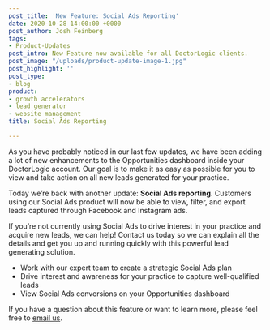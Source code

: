 ```yaml
---
post_title: 'New Feature: Social Ads Reporting'
date: 2020-10-28 14:00:00 +0000
post_author: Josh Feinberg
tags:
- Product-Updates
post_intro: New Feature now available for all DoctorLogic clients.
post_image: "/uploads/product-update-image-1.jpg"
post_highlight: ''
post_type:
- blog
product:
- growth accelerators
- lead generator
- website management
title: Social Ads Reporting

---
```

As you have probably noticed in our last few updates, we have been adding a lot of new enhancements to the Opportunities dashboard inside your DoctorLogic account. Our goal is to make it as easy as possible for you to view and take action on all new leads generated for your practice.

Today we’re back with another update: **Social Ads reporting**. Customers using our Social Ads product will now be able to view, filter, and export leads captured through Facebook and Instagram ads.

If you’re not currently using Social Ads to drive interest in your practice and acquire new leads, we can help! Contact us today so we can explain all the details and get you up and running quickly with this powerful lead generating solution.

* Work with our expert team to create a strategic Social Ads plan
* Drive interest and awareness for your practice to capture well-qualified leads
* View Social Ads conversions on your Opportunities dashboard

If you have a question about this feature or want to learn more, please feel free to [email us](mailto:success@doctorlogic.com?subject=Interested%20in%20Social%20Ads%20Reporting).